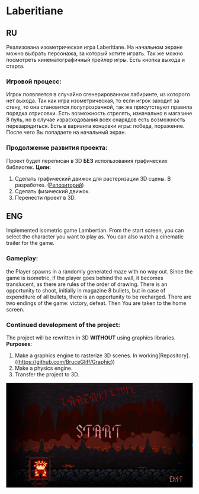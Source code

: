 # Laberitiane
## RU
Реализована изометрическая игра Laberitiane.
На начальном экране можно выбрать персонажа, за который хотите играть. Так же можно посмотреть кинематографичный трейлер игры. Есть кнопка выхода и старта. 
### Игровой процесс:
 Игрок появляется в случайно сгенерированном лабиринте, из которого нет выхода. Так как игра изометрическая, то если игрок заходит за стену, то она становится 
полупрозрачной, так же присутствуют правила порядка отрисовки. Есть возможность стрелять, изначально в магазине 8 пуль, но в случае израсходования всех снарядов 
есть возможность перезарядиться. Есть в варианта концовки игры: победа, поражение. После чего Вы попадаете на начальный экран. 

### Продолжение развития проекта:
Проект будет переписан в 3D **БЕЗ** использования графических библиотек.
**Цели:**
1. Сделать графический движок для растеризации 3D сцены. В разработке. ([Репозиторий](https://github.com/BruceGliff/Graphic))
2. Сделать физический движок. 
3. Перенести проект в 3D.


## ENG
Implemented isometric game Lambertian. From the start screen, you can select the character you want to play as. You can also watch a cinematic trailer for the game. 
### Gameplay: 
the Player spawns in a randomly generated maze with no way out. Since the game is isometric, if the player goes behind the wall, it becomes translucent, as there are rules of the order of drawing. There is an opportunity to shoot, initially in magazine 8 bullets, but in case of expenditure of all bullets, there is an opportunity to be recharged. There are two endings of the game: victory, defeat. Then You are taken to the home screen.

### Continued development of the project:
The project will be rewritten in 3D **WITHOUT** using graphics libraries.
**Purposes:**
1. Make a graphics engine to rasterize 3D scenes. In working[Repository]. ((https://github.com/BruceGliff/Graphic))
2. Make a physics engine. 
3. Transfer the project to 3D.


![Alt-текст](https://github.com/BruceGliff/Laberitiane/blob/master/MainPage.jpg "Laberiteane")

